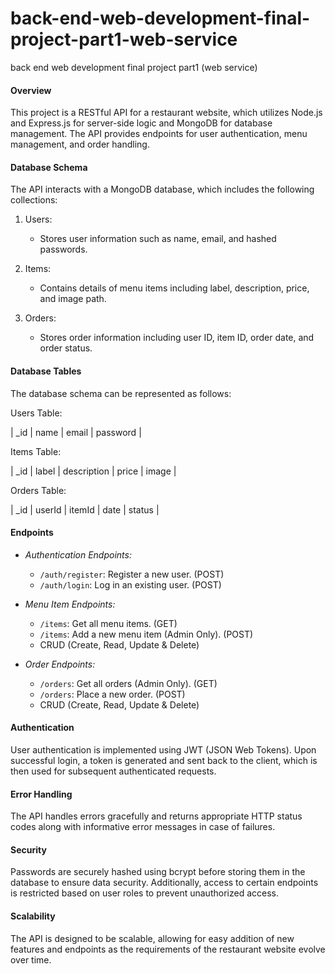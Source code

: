 # back-end-web-development-final-project-part1-web-service
back end web development final project part1 (web service)

#### Overview
This project is a RESTful API for a restaurant website, which utilizes Node.js and Express.js for server-side logic and MongoDB for database management. The API provides endpoints for user authentication, menu management, and order handling.

#### Database Schema
The API interacts with a MongoDB database, which includes the following collections:

1. Users:
   - Stores user information such as name, email, and hashed passwords.

2. Items:
   - Contains details of menu items including label, description, price, and image path.

3. Orders:
   - Stores order information including user ID, item ID, order date, and order status.

#### Database Tables
The database schema can be represented as follows:

Users Table:

| _id | name | email | password |


Items Table:

| _id | label | description | price | image |


Orders Table:

| _id | userId | itemId | date | status |


#### Endpoints
- *Authentication Endpoints:*
  - `/auth/register`: Register a new user. (POST)
  - `/auth/login`: Log in an existing user. (POST)

- *Menu Item Endpoints:*
  - `/items`: Get all menu items. (GET)
  - `/items`: Add a new menu item (Admin Only). (POST)
  - CRUD (Create, Read, Update & Delete)

- *Order Endpoints:*
  - `/orders`: Get all orders (Admin Only). (GET)
  - `/orders`: Place a new order. (POST)
  - CRUD (Create, Read, Update & Delete)

#### Authentication
User authentication is implemented using JWT (JSON Web Tokens). Upon successful login, a token is generated and sent back to the client, which is then used for subsequent authenticated requests.

#### Error Handling
The API handles errors gracefully and returns appropriate HTTP status codes along with informative error messages in case of failures.

#### Security
Passwords are securely hashed using bcrypt before storing them in the database to ensure data security. Additionally, access to certain endpoints is restricted based on user roles to prevent unauthorized access.

#### Scalability
The API is designed to be scalable, allowing for easy addition of new features and endpoints as the requirements of the restaurant website evolve over time.